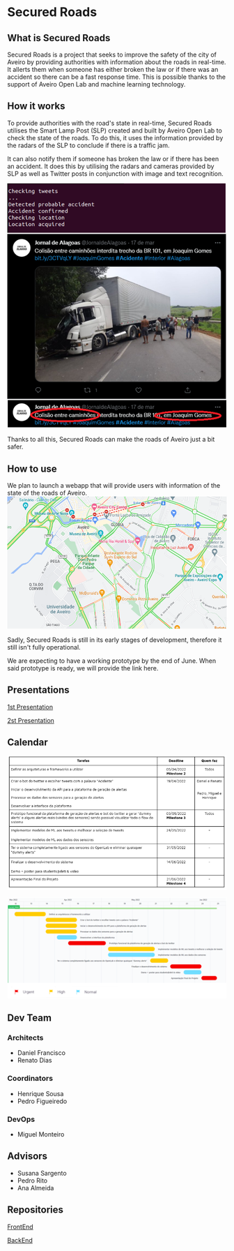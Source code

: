 # Secured Roads

## What is Secured Roads

Secured Roads is a project that seeks to improve the safety of the city of Aveiro by providing authorities with information about the roads in real-time. It allerts them when someone has either broken the law or if there was an accident so there can be a fast response time. This is possible thanks to the support of Aveiro Open Lab and machine learning technology.


## How it works

To provide authorities with the road's state in real-time, Secured Roads utilises the Smart Lamp Post (SLP) created and built by Aveiro Open Lab to check the state of the roads. To do this, it uses the information provided by the radars of the SLP to conclude if there is a traffic jam. 

It can also notify them if someone has broken the law or if there has been an accident. It does this by utilising the radars and cameras provided by SLP as well as Twitter posts in conjunction with image and text recognition.

![](images/Tweet.png)

Thanks to all this, Secured Roads can make the roads of Aveiro just a bit safer.


## How to use

We plan to launch a webapp that will provide users with information of the state of the roads of Aveiro.
![](images/traffic_ex.png)

Sadly, Secured Roads is still in its early stages of development, therefore it still isn't fully operational.

We are expecting to have a working prototype by the end of June.
When said prototype is ready, we will provide the link here.


## Presentations

[1st Presentation](https://lazyprogramer.github.io/Secured_Roads/presentations/Milestone%201%20-%20Inception%20Phase.pdf)

[2st Presentation](https://lazyprogramer.github.io/Secured_Roads/presentations/Milestone%202%20-%20Elaboration%20Phase.pdf)

## Calendar

![](images/Calendario_1.png)

![](images/Calendario_2.png)

## Dev Team

### Architects
- Daniel Francisco
- Renato Dias

### Coordinators
- Henrique Sousa
- Pedro Figueiredo

### DevOps
- Miguel Monteiro


## Advisors

- Susana Sargento
- Pedro Rito
- Ana Almeida

## Repositories

[FrontEnd](https://code.nap.av.it.pt/atcll/dev/atcll-frontend)

[BackEnd](https://code.nap.av.it.pt/atcll/dev/citymanager-backend/)
